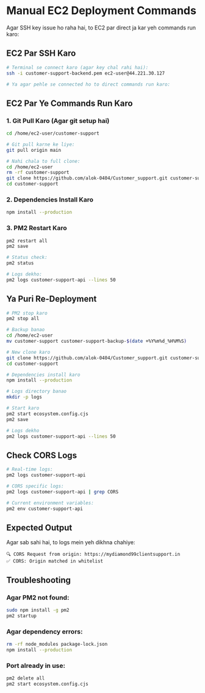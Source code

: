 # Manual EC2 Deployment Commands

Agar SSH key issue ho raha hai, to EC2 par direct ja kar yeh commands run karo:

## EC2 Par SSH Karo

```bash
# Terminal se connect karo (agar key chal rahi hai):
ssh -i customer-support-backend.pem ec2-user@44.221.30.127

# Ya agar pehle se connected ho to direct commands run karo:
```

## EC2 Par Ye Commands Run Karo

### 1. Git Pull Karo (Agar git setup hai)

```bash
cd /home/ec2-user/customer-support

# Git pull karne ke liye:
git pull origin main

# Nahi chala to full clone:
cd /home/ec2-user
rm -rf customer-support
git clone https://github.com/alok-0404/Customer_support.git customer-support
cd customer-support
```

### 2. Dependencies Install Karo

```bash
npm install --production
```

### 3. PM2 Restart Karo

```bash
pm2 restart all
pm2 save

# Status check:
pm2 status

# Logs dekho:
pm2 logs customer-support-api --lines 50
```

## Ya Puri Re-Deployment

```bash
# PM2 stop karo
pm2 stop all

# Backup banao
cd /home/ec2-user
mv customer-support customer-support-backup-$(date +%Y%m%d_%H%M%S)

# New clone karo
git clone https://github.com/alok-0404/Customer_support.git customer-support
cd customer-support

# Dependencies install karo
npm install --production

# Logs directory banao
mkdir -p logs

# Start karo
pm2 start ecosystem.config.cjs
pm2 save

# Logs dekho
pm2 logs customer-support-api --lines 50
```

## Check CORS Logs

```bash
# Real-time logs:
pm2 logs customer-support-api

# CORS specific logs:
pm2 logs customer-support-api | grep CORS

# Current environment variables:
pm2 env customer-support-api
```

## Expected Output

Agar sab sahi hai, to logs mein yeh dikhna chahiye:

```
🔍 CORS Request from origin: https://mydiamond99clientsupport.in
✅ CORS: Origin matched in whitelist
```

## Troubleshooting

### Agar PM2 not found:
```bash
sudo npm install -g pm2
pm2 startup
```

### Agar dependency errors:
```bash
rm -rf node_modules package-lock.json
npm install --production
```

### Port already in use:
```bash
pm2 delete all
pm2 start ecosystem.config.cjs
```

